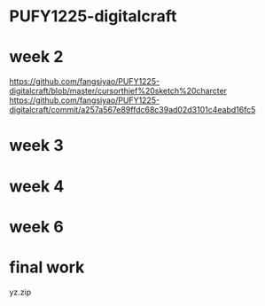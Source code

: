 # PUFY1225-digitalcraft
# week 2
https://github.com/fangsiyao/PUFY1225-digitalcraft/blob/master/cursorthief%20sketch%20charcter
https://github.com/fangsiyao/PUFY1225-digitalcraft/commit/a257a567e89ffdc68c39ad02d3101c4eabd16fc5

# week 3
# week 4
# week 6
# final work
  yz.zip
